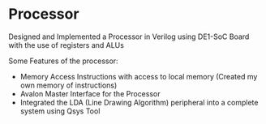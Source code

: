 # Processor
Designed and Implemented a Processor in Verilog using DE1-SoC Board with the use of registers and ALUs

Some Features of the processor:

- Memory Access Instructions with access to local memory (Created my own memory of instructions)
- Avalon Master Interface for the Processor
- Integrated the LDA (Line Drawing Algorithm) peripheral into a complete system using Qsys Tool
